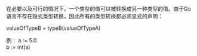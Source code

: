 在必要以及可行的情况下，一个类型的值可以被转换成另一种类型的值。由于Go语言不存在隐式类型转换，因此所有的类型转换都必须显式的声明：  

valueOfTypeB = typeB(valueOfTypeA)

例：
a := 5.0  
b := int(a)  

